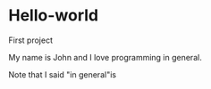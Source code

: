 # Hello-world
First project

My name is John and I love programming in general. 


Note that I said "in general"is

